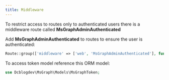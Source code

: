```yaml
---
title: Middleware
---
```


To restrict access to routes only to authenticated users there is a middleware route called **MsGraphAdminAuthenticated**

Add **MsGraphAdminAuthenticated** to routes to ensure the user is authenticated:

```php
Route::group(['middleware' => ['web', 'MsGraphAdminAuthenticated'], function()
```

To access token model reference this ORM model:

```php
use Dcblogdev\MsGraph\Models\MsGraphToken;
```



